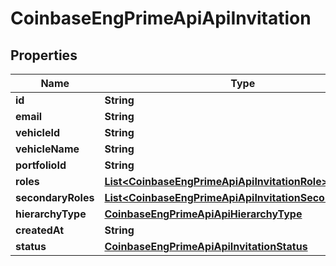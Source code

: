 
# CoinbaseEngPrimeApiApiInvitation

## Properties
Name | Type | Description | Notes
------------ | ------------- | ------------- | -------------
**id** | **String** |  | 
**email** | **String** |  | 
**vehicleId** | **String** |  | 
**vehicleName** | **String** |  | 
**portfolioId** | **String** |  | 
**roles** | [**List&lt;CoinbaseEngPrimeApiApiInvitationRole&gt;**](CoinbaseEngPrimeApiApiInvitationRole.md) |  | 
**secondaryRoles** | [**List&lt;CoinbaseEngPrimeApiApiInvitationSecondaryRole&gt;**](CoinbaseEngPrimeApiApiInvitationSecondaryRole.md) |  |  [optional]
**hierarchyType** | [**CoinbaseEngPrimeApiApiHierarchyType**](CoinbaseEngPrimeApiApiHierarchyType.md) |  | 
**createdAt** | **String** |  | 
**status** | [**CoinbaseEngPrimeApiApiInvitationStatus**](CoinbaseEngPrimeApiApiInvitationStatus.md) |  |  [optional]



